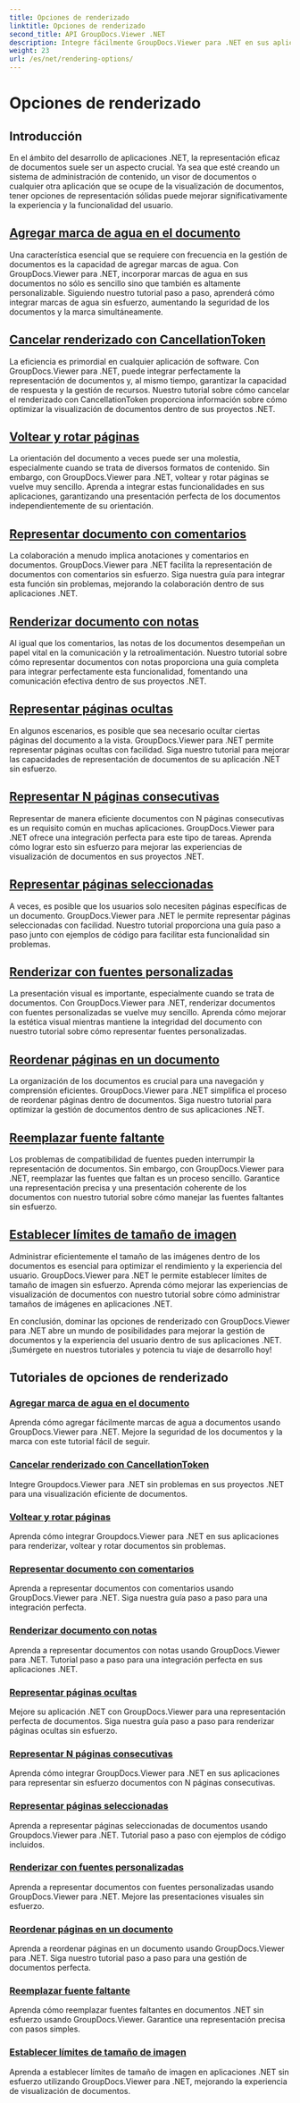 ```yaml
---
title: Opciones de renderizado
linktitle: Opciones de renderizado
second_title: API GroupDocs.Viewer .NET
description: Integre fácilmente GroupDocs.Viewer para .NET en sus aplicaciones con tutoriales sobre opciones de representación, desde agregar marcas de agua hasta personalizar fuentes.
weight: 23
url: /es/net/rendering-options/
---
```


# Opciones de renderizado


## Introducción

En el ámbito del desarrollo de aplicaciones .NET, la representación eficaz de documentos suele ser un aspecto crucial. Ya sea que esté creando un sistema de administración de contenido, un visor de documentos o cualquier otra aplicación que se ocupe de la visualización de documentos, tener opciones de representación sólidas puede mejorar significativamente la experiencia y la funcionalidad del usuario.

## [Agregar marca de agua en el documento](./add-watermark/)

Una característica esencial que se requiere con frecuencia en la gestión de documentos es la capacidad de agregar marcas de agua. Con GroupDocs.Viewer para .NET, incorporar marcas de agua en sus documentos no sólo es sencillo sino que también es altamente personalizable. Siguiendo nuestro tutorial paso a paso, aprenderá cómo integrar marcas de agua sin esfuerzo, aumentando la seguridad de los documentos y la marca simultáneamente.

## [Cancelar renderizado con CancellationToken](./cancel-render-cancellation-token/)

La eficiencia es primordial en cualquier aplicación de software. Con GroupDocs.Viewer para .NET, puede integrar perfectamente la representación de documentos y, al mismo tiempo, garantizar la capacidad de respuesta y la gestión de recursos. Nuestro tutorial sobre cómo cancelar el renderizado con CancellationToken proporciona información sobre cómo optimizar la visualización de documentos dentro de sus proyectos .NET.

## [Voltear y rotar páginas](./flip-rotate-pages/)

La orientación del documento a veces puede ser una molestia, especialmente cuando se trata de diversos formatos de contenido. Sin embargo, con GroupDocs.Viewer para .NET, voltear y rotar páginas se vuelve muy sencillo. Aprenda a integrar estas funcionalidades en sus aplicaciones, garantizando una presentación perfecta de los documentos independientemente de su orientación.

## [Representar documento con comentarios](./render-document-comments/)

La colaboración a menudo implica anotaciones y comentarios en documentos. GroupDocs.Viewer para .NET facilita la representación de documentos con comentarios sin esfuerzo. Siga nuestra guía para integrar esta función sin problemas, mejorando la colaboración dentro de sus aplicaciones .NET.

## [Renderizar documento con notas](./render-document-notes/)

Al igual que los comentarios, las notas de los documentos desempeñan un papel vital en la comunicación y la retroalimentación. Nuestro tutorial sobre cómo representar documentos con notas proporciona una guía completa para integrar perfectamente esta funcionalidad, fomentando una comunicación efectiva dentro de sus proyectos .NET.

## [Representar páginas ocultas](./render-hidden-pages/)

En algunos escenarios, es posible que sea necesario ocultar ciertas páginas del documento a la vista. GroupDocs.Viewer para .NET permite representar páginas ocultas con facilidad. Siga nuestro tutorial para mejorar las capacidades de representación de documentos de su aplicación .NET sin esfuerzo.

## [Representar N páginas consecutivas](./render-n-consecutive-pages/)

Representar de manera eficiente documentos con N páginas consecutivas es un requisito común en muchas aplicaciones. GroupDocs.Viewer para .NET ofrece una integración perfecta para este tipo de tareas. Aprenda cómo lograr esto sin esfuerzo para mejorar las experiencias de visualización de documentos en sus proyectos .NET.

## [Representar páginas seleccionadas](./render-selected-pages/)

A veces, es posible que los usuarios solo necesiten páginas específicas de un documento. GroupDocs.Viewer para .NET le permite representar páginas seleccionadas con facilidad. Nuestro tutorial proporciona una guía paso a paso junto con ejemplos de código para facilitar esta funcionalidad sin problemas.

## [Renderizar con fuentes personalizadas](./render-custom-fonts/)

La presentación visual es importante, especialmente cuando se trata de documentos. Con GroupDocs.Viewer para .NET, renderizar documentos con fuentes personalizadas se vuelve muy sencillo. Aprenda cómo mejorar la estética visual mientras mantiene la integridad del documento con nuestro tutorial sobre cómo representar fuentes personalizadas.

## [Reordenar páginas en un documento](./reorder-pages/)

La organización de los documentos es crucial para una navegación y comprensión eficientes. GroupDocs.Viewer para .NET simplifica el proceso de reordenar páginas dentro de documentos. Siga nuestro tutorial para optimizar la gestión de documentos dentro de sus aplicaciones .NET.

## [Reemplazar fuente faltante](./replace-missing-font/)

Los problemas de compatibilidad de fuentes pueden interrumpir la representación de documentos. Sin embargo, con GroupDocs.Viewer para .NET, reemplazar las fuentes que faltan es un proceso sencillo. Garantice una representación precisa y una presentación coherente de los documentos con nuestro tutorial sobre cómo manejar las fuentes faltantes sin esfuerzo.

## [Establecer límites de tamaño de imagen](./set-image-size-limits/)

Administrar eficientemente el tamaño de las imágenes dentro de los documentos es esencial para optimizar el rendimiento y la experiencia del usuario. GroupDocs.Viewer para .NET le permite establecer límites de tamaño de imagen sin esfuerzo. Aprenda cómo mejorar las experiencias de visualización de documentos con nuestro tutorial sobre cómo administrar tamaños de imágenes en aplicaciones .NET.

En conclusión, dominar las opciones de renderizado con GroupDocs.Viewer para .NET abre un mundo de posibilidades para mejorar la gestión de documentos y la experiencia del usuario dentro de sus aplicaciones .NET. ¡Sumérgete en nuestros tutoriales y potencia tu viaje de desarrollo hoy!
## Tutoriales de opciones de renderizado
### [Agregar marca de agua en el documento](./add-watermark/)
Aprenda cómo agregar fácilmente marcas de agua a documentos usando GroupDocs.Viewer para .NET. Mejore la seguridad de los documentos y la marca con este tutorial fácil de seguir.
### [Cancelar renderizado con CancellationToken](./cancel-render-cancellation-token/)
Integre Groupdocs.Viewer para .NET sin problemas en sus proyectos .NET para una visualización eficiente de documentos.
### [Voltear y rotar páginas](./flip-rotate-pages/)
Aprenda cómo integrar Groupdocs.Viewer para .NET en sus aplicaciones para renderizar, voltear y rotar documentos sin problemas.
### [Representar documento con comentarios](./render-document-comments/)
Aprenda a representar documentos con comentarios usando GroupDocs.Viewer para .NET. Siga nuestra guía paso a paso para una integración perfecta.
### [Renderizar documento con notas](./render-document-notes/)
Aprenda a representar documentos con notas usando GroupDocs.Viewer para .NET. Tutorial paso a paso para una integración perfecta en sus aplicaciones .NET.
### [Representar páginas ocultas](./render-hidden-pages/)
Mejore su aplicación .NET con GroupDocs.Viewer para una representación perfecta de documentos. Siga nuestra guía paso a paso para renderizar páginas ocultas sin esfuerzo.
### [Representar N páginas consecutivas](./render-n-consecutive-pages/)
Aprenda cómo integrar GroupDocs.Viewer para .NET en sus aplicaciones para representar sin esfuerzo documentos con N páginas consecutivas.
### [Representar páginas seleccionadas](./render-selected-pages/)
Aprenda a representar páginas seleccionadas de documentos usando Groupdocs.Viewer para .NET. Tutorial paso a paso con ejemplos de código incluidos.
### [Renderizar con fuentes personalizadas](./render-custom-fonts/)
Aprenda a representar documentos con fuentes personalizadas usando GroupDocs.Viewer para .NET. Mejore las presentaciones visuales sin esfuerzo.
### [Reordenar páginas en un documento](./reorder-pages/)
Aprenda a reordenar páginas en un documento usando GroupDocs.Viewer para .NET. Siga nuestro tutorial paso a paso para una gestión de documentos perfecta.
### [Reemplazar fuente faltante](./replace-missing-font/)
Aprenda cómo reemplazar fuentes faltantes en documentos .NET sin esfuerzo usando GroupDocs.Viewer. Garantice una representación precisa con pasos simples.
### [Establecer límites de tamaño de imagen](./set-image-size-limits/)
Aprenda a establecer límites de tamaño de imagen en aplicaciones .NET sin esfuerzo utilizando GroupDocs.Viewer para .NET, mejorando la experiencia de visualización de documentos.